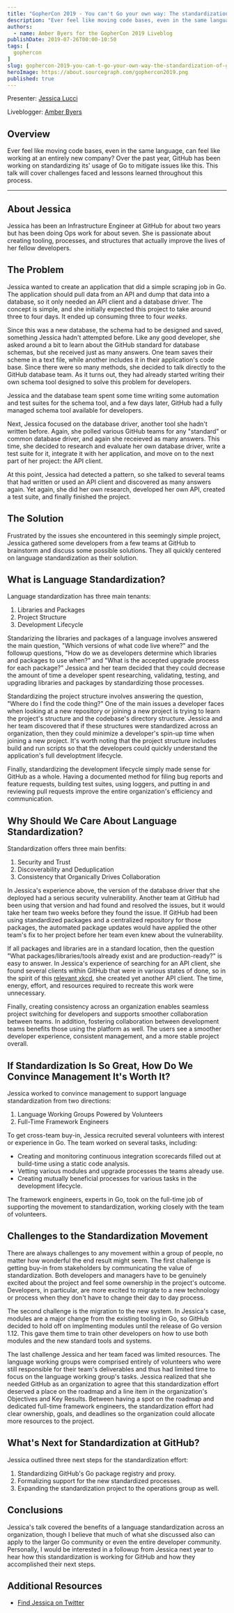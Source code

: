 ```yaml
---
title: "GopherCon 2019 - You can't Go your own way: The standardization of Go at GitHub"
description: "Ever feel like moving code bases, even in the same language, can feel like working at an entirely new company? Over the past year, GitHub has been working on standardizing its usage of Go to mitigate issues like this. This talk will cover challenges faced and lessons learned throughout this process."
authors:
  - name: Amber Byers for the GopherCon 2019 Liveblog
publishDate: 2019-07-26T00:00-10:50
tags: [
  gophercon
]
slug: gophercon-2019-you-can-t-go-your-own-way-the-standardization-of-go-at-github
heroImage: https://about.sourcegraph.com/gophercon2019.png
published: true 
---
```


Presenter: [Jessica Lucci](https://luccacabra.com/)

Liveblogger: [Amber Byers](https://www.linkedin.com/in/amberbyers)

## Overview

Ever feel like moving code bases, even in the same language, can feel like working at an entirely new company? Over the past year, GitHub has been working on standardizing its' usage of Go to mitigate issues like this. This talk will cover challenges faced and lessons learned throughout this process.

---

## About Jessica

Jessica has been an Infrastructure Engineer at GitHub for about two years but has been doing Ops work for about seven.  She is passionate about creating tooling, processes, and structures that actually improve the lives of her fellow developers.

## The Problem

Jessica wanted to create an application that did a simple scraping job in Go.  The application should pull data from an API and dump that data into a database, so it only needed an API client and a database driver.  The concept is simple, and she initially expected this project to take around three to four days.  It ended up consuming three to four *weeks*.

Since this was a new database, the schema had to be designed and saved, something Jessica hadn't attempted before.  Like any good developer, she asked around a bit to learn about the GitHub standard for database schemas, but she received just as many answers.  One team saves their scheme in a text file, while another includes it in their application's code base.  Since there were so many methods, she decided to talk directly to the GitHub database team.  As it turns out, they had already started writing their own schema tool designed to solve this problem for developers.

Jessica and the database team spent some time writing some automation and test suites for the schema tool, and a few days later, GitHub had a fully managed schema tool available for developers.

Next, Jessica focused on the database driver, another tool she hadn't written before.  Again, she polled various GitHub teams for any "standard" or common database driver, and again she receieved as many answers.  This time, she decided to research and evaluate her own database driver, write a test suite for it, integrate it with her application, and move on to the next part of her project: the API client.

At this point, Jessica had detected a pattern, so she talked to several teams that had written or used an API client and discovered as many answers again.  Yet again, she did her own research, developed her own API, created a test suite, and finally finished the project.

## The Solution

Frustrated by the issues she encountered in this seemingly simple project, Jessica gathered some developers from a few teams at GitHub to brainstorm and discuss some possible solutions.  They all quickly centered on language standardization as their solution.

## What is Language Standardization?
Language standardization has three main tenants:
1. Libraries and Packages
2. Project Structure
3. Development Lifecycle

Standarizing the libraries and packages of a language involves answered the main question, "Which versions of what code live where?" and the followup questions, "How do we as developers determine which libraries and packages to use when?" and "What is the accepted upgrade process for each package?"  Jessica and her team decided that they could decrease the amount of time a developer spent researching, validating, testing, and upgrading libraries and packages by standardizing those processes.

Standardizing the project structure involves answering the question, "Where do I find the code thing?"  One of the main issues a developer faces when looking at a new repository or joining a new project is trying to learn the project's structure and the codebase's directory structure.  Jessica and her team discovered that if these structures were standardized across an organization, then they could minimize a developer's spin-up time when joining a new project. It's worth noting that the project structure includes build and run scripts so that the developers could quickly understand the application's full developtment lifecycle.

Finally, standardizing the development lifecycle simply made sense for GitHub as a whole.  Having a documented method for filing bug reports and feature requests, building test suites, using loggers, and putting in and reviewing pull requests improve the entire organization's efficiency and communication.

## Why Should We Care About Language Standardization?
Standardization offers three main benfits:
1. Security and Trust
2. Discoverability and Deduplication
3. Consistency that Organically Drives Collaboration

In Jessica's experience above, the version of the database driver that she deployed had a serious security vulnerability.  Another team at GitHub had been using that version and had found and resolved the issues, but it would take her team two weeks before they found the issue.  If GitHub had been using standardized packages and a centralized repository for those packages, the automated package updates would have applied the other team's fix to her project before her team even knew about the vulnerability.

If all packages and libraries are in a standard location, then the question "What packages/libraries/tools already exist and are production-ready?" is easy to answer. In Jessica's experience of searching for an API client, she found several clients within GitHub that were in various states of done, so in the spirit of this [relevant xkcd](https://xkcd.com/927/), she created yet another API client. The time, energy, effort, and resources required to recreate this work were unnecessary.

Finally, creating consistency across an organization enables seamless project switching for developers and supports smoother collaboration between teams.  In addition, fostering collaboration between development teams benefits those using the platform as well.  The users see a smoother developer experience, consistent management, and a more stable project overall.

## If Standardization Is So Great, How Do We Convince Management It's Worth It?
Jessica worked to convince management to support language standardization from two directions:
1. Language Working Groups Powered by Volunteers
2. Full-Time Framework Engineers

To get cross-team buy-in, Jessica recruited several volunteers with interest or experience in Go.  The team worked on several tasks, including:
- Creating and monitoring continuous integration scorecards filled out at build-time using a static code analysis.
- Vetting various modules and upgrade processes the teams already use.
- Creating mutually beneficial processes for various tasks in the development lifecycle.

The framework engineers, experts in Go, took on the full-time job of supporting the movement to standardization, working closely with the team of volunteers.

## Challenges to the Standardization Movement
There are always challenges to any movement within a group of people, no matter how wonderful the end result might seem.  The first challenge is getting buy-in from stakeholders by communicating the value of standardization. Both developers and managers have to be genuinely excited about the project and feel some ownership in the project's outcome.  Developers, in particular, are more excited to migrate to a new technology or process when they don't have to change their day to day process.

The second challenge is the migration to the new system.  In Jessica's case, modules are a major change from the existing tooling in Go, so GitHub decided to hold off on implmenting modules until the release of Go version 1.12.  This gave them time to train other developers on how to use both modules and the new standard tools and systems.

The last challenge Jessica and her team faced was limited resources.  The language working groups were comprised entirely of volunteers who were still responsible for their team's deliverables and thus had limited time to focus on the language working group's tasks.  Jessica realized that she needed GitHub as an organization to agree that this standardization effort deserved a place on the roadmap and a line item in the organization's Objectives and Key Results.  Between having a spot on the roadmap and dedicated full-time framework engineers, the standardization effort had clear ownership, goals, and deadlines so the organization could allocate more resources to the project.

## What's Next for Standardization at GitHub?
Jessica outlined three next steps for the standardization effort:
1. Standardizing GitHub's Go package registry and proxy.
2. Formalizing support for the new standardized processes.
3. Expanding the standardization project to the operations group as well.

## Conclusions
Jessica's talk covered the benefits of a language standardization across an organization, though I believe that much of what she discussed also can apply to the larger Go community or even the entire developer community.  Personally, I would be interested in a followup from Jessica next year to hear how this standardization is working for GitHub and how they  accomplished their next steps.



## Additional Resources

* [Find Jessica on Twitter](https://twitter.com/luccacabra)
